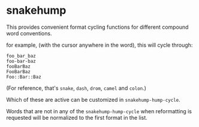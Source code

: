 snakehump
=========

This provides convenient format cycling functions for different compound word
conventions.

for example, (with the cursor anywhere in the word), this will cycle through:

    foo_bar_baz
    foo-bar-baz
    fooBarBaz
    FooBarBaz
    Foo::Bar::Baz

(For reference, that's `snake`, `dash`, `drom`, `camel` and `colon`.)

Which of these are active can be customized in `snakehump-hump-cycle`.

Words that are not in any of the `snakehump-hump-cycle` when reformatting is
requested will be normalized to the first format in the list.
